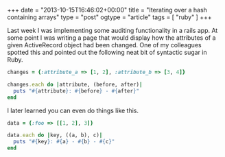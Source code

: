+++
date = "2013-10-15T16:46:02+00:00"
title = "Iterating over a hash containing arrays"
type = "post"
ogtype = "article"
tags = [ "ruby" ]
+++

Last week I was implementing some auditing functionality in a rails app. At some point I was writing a page that would display how the attributes of a given ActiveRecord object had been changed. One of my colleagues spotted this and pointed out the following neat bit of syntactic sugar in Ruby.

```ruby
changes = {:attribute_a => [1, 2], :attribute_b => [3, 4]}

changes.each do |attribute, (before, after)|
  puts "#{attribute}: #{before} - #{after}"
end
```

I later learned you can even do things like this.

```ruby
data = {:foo => [[1, 2], 3]}

data.each do |key, ((a, b), c)|
  puts "#{key}: #{a} - #{b} - #{c}"
end
```

